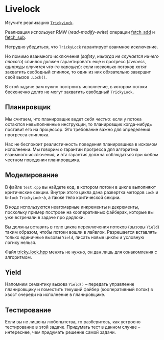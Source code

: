 # Livelock

Изучите реализацию [`TrickyLock`](tricky_lock.hpp).

Реализация использует RMW (_read_-_modify_-_write_) операции [fetch_add](https://en.cppreference.com/w/cpp/atomic/atomic/fetch_add) и [fetch_sub](https://en.cppreference.com/w/cpp/atomic/atomic/fetch_sub). 

Нетрудно убедиться, что `TrickyLock` гарантирует взаимное исключение.

Но помимо взаимного исключения (*safety*, *никогда не случается ничего плохого*) спинлок должен гарантировать еще и прогресс (*liveness*, *однажды случится что-то хорошее*): если несколько потоков хотят захватить свободный спинлок, то один из них обязательно завершит свой вызов `.Lock()`.

В этой задаче вам нужно построить исполнение, в котором потоки бесконечно долго не могут захватить свободный `TrickyLock`.

## Планировщик

Мы считаем, что планировщик ведет себя _честно_: если у потока остаются невыполненные инструкции, то планировщик когда-нибудь поставит его на процессор. Это требование важно для определения прогресса спинлока.

Нас не беспокоит реалистичность поведения планировщика в искомом исполнении. Мы говорим о гарантии прогресса для алгоритма взаимного исключения, и эта гарантия должна соблюдаться при _любом_ честном поведении планировщика.  

## Моделирование

В файле `test.cpp` вы найдете код, в котором потоки в цикле выполняют критические секции. Внутри этого цикла дана развертка методов `Lock` и `Unlock` `TrickyLock`-а, а также тело критической секции.

В коде используются неатомарные инкременты и декременты, поскольку пример построен на кооперативных файберах, которые вы уже встречали в задаче про дэдлоки.

Вы должны вставить в тело цикла переключения потоков (вызовы `Yield`) таким образом, чтобы потоки вошли в лайвлок. Разрешается вставлять только единичные вызовы `Yield`, писать новые циклы и условную логику нельзя.

Файл [tricky_lock.hpp](tricky_lock.hpp) менять не нужно, он дан лишь для ознакомления с алгоритмом.

## Yield

Напомним семантику вызова `Yield()` – передать управление планировщику и поместить текущий файбер (кооперативный поток) в хвост очереди на исполнение в планировщике.

## Тестирование

Если вы не лишены любопытства, то разберитесь, как устроено тестирование в этой задаче. Придумать тест в данном случае – интереснее, чем придумать решение самой задачи.
